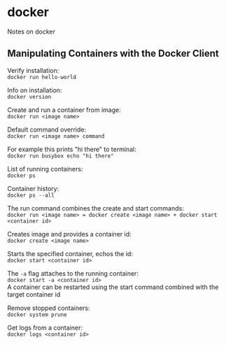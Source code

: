 # docker
Notes on docker

## Manipulating Containers with the Docker Client
Verify installation:  
`docker run hello-world`

Info on installation:  
`docker version`

Create and run a container from image:  
`docker run <image name>`   

Default command override:  
`docker run <image name> command`

For example this prints "hi there" to terminal:  
`docker run busybox echo "hi there"`  

List of running containers:  
`docker ps`  

Container history:  
`docker ps --all`

The run command combines the create and start commands:  
`docker run <image name> = docker create <image name> + docker start <container id>`  

Creates image and provides a container id:  
`docker create <image name>`  

Starts the specified container, echos the id:  
`docker start <container id>`

The `-a` flag attaches to the running container:  
`docker start -a <container id>`  
A container can be restarted using the start command combined with the target container id  

Remove stopped containers:  
`docker system prune`  

Get logs from a container:  
`docker logs <container id>`


